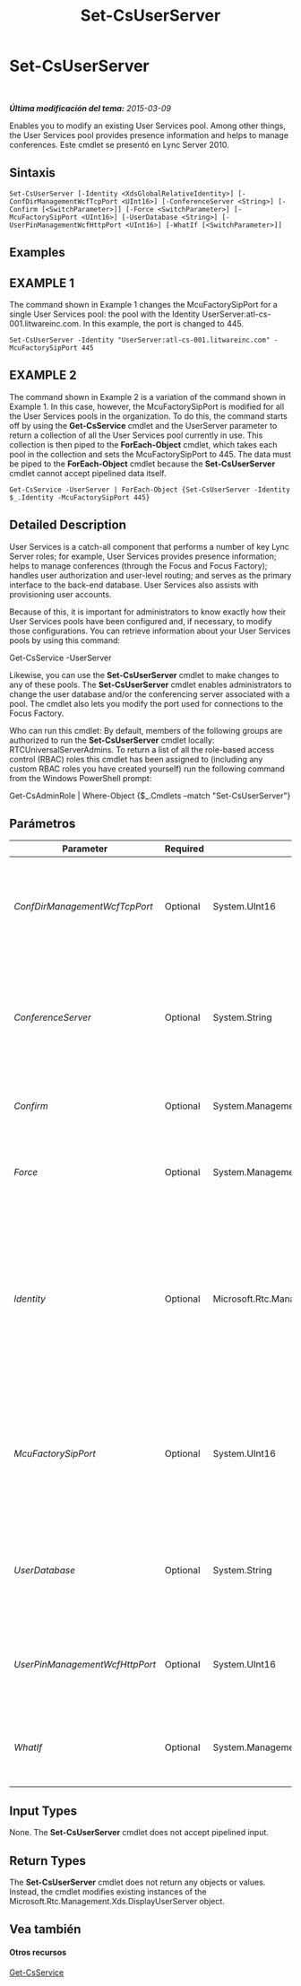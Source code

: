 ﻿---
title: Set-CsUserServer
TOCTitle: Set-CsUserServer
ms:assetid: f4dd845a-5c78-4455-93eb-722b603ff154
ms:mtpsurl: https://technet.microsoft.com/es-es/library/Gg413026(v=OCS.15)
ms:contentKeyID: 48277196
ms.date: 01/07/2017
mtps_version: v=OCS.15
ms.translationtype: HT
---

# Set-CsUserServer

 

_**Última modificación del tema:** 2015-03-09_

Enables you to modify an existing User Services pool. Among other things, the User Services pool provides presence information and helps to manage conferences. Este cmdlet se presentó en Lync Server 2010.

## Sintaxis

    Set-CsUserServer [-Identity <XdsGlobalRelativeIdentity>] [-ConfDirManagementWcfTcpPort <UInt16>] [-ConferenceServer <String>] [-Confirm [<SwitchParameter>]] [-Force <SwitchParameter>] [-McuFactorySipPort <UInt16>] [-UserDatabase <String>] [-UserPinManagementWcfHttpPort <UInt16>] [-WhatIf [<SwitchParameter>]]

## Examples

## EXAMPLE 1

The command shown in Example 1 changes the McuFactorySipPort for a single User Services pool: the pool with the Identity UserServer:atl-cs-001.litwareinc.com. In this example, the port is changed to 445.

    Set-CsUserServer -Identity "UserServer:atl-cs-001.litwareinc.com" -McuFactorySipPort 445

## EXAMPLE 2

The command shown in Example 2 is a variation of the command shown in Example 1. In this case, however, the McuFactorySipPort is modified for all the User Services pools in the organization. To do this, the command starts off by using the **Get-CsService** cmdlet and the UserServer parameter to return a collection of all the User Services pool currently in use. This collection is then piped to the **ForEach-Object** cmdlet, which takes each pool in the collection and sets the McuFactorySipPort to 445. The data must be piped to the **ForEach-Object** cmdlet because the **Set-CsUserServer** cmdlet cannot accept pipelined data itself.

    Get-CsService -UserServer | ForEach-Object {Set-CsUserServer -Identity $_.Identity -McuFactorySipPort 445}

## Detailed Description

User Services is a catch-all component that performs a number of key Lync Server roles; for example, User Services provides presence information; helps to manage conferences (through the Focus and Focus Factory); handles user authorization and user-level routing; and serves as the primary interface to the back-end database. User Services also assists with provisioning user accounts.

Because of this, it is important for administrators to know exactly how their User Services pools have been configured and, if necessary, to modify those configurations. You can retrieve information about your User Services pools by using this command:

Get-CsService -UserServer

Likewise, you can use the **Set-CsUserServer** cmdlet to make changes to any of these pools. The **Set-CsUserServer** cmdlet enables administrators to change the user database and/or the conferencing server associated with a pool. The cmdlet also lets you modify the port used for connections to the Focus Factory.

Who can run this cmdlet: By default, members of the following groups are authorized to run the **Set-CsUserServer** cmdlet locally: RTCUniversalServerAdmins. To return a list of all the role-based access control (RBAC) roles this cmdlet has been assigned to (including any custom RBAC roles you have created yourself) run the following command from the Windows PowerShell prompt:

Get-CsAdminRole | Where-Object {$\_.Cmdlets –match "Set-CsUserServer"}

## Parámetros


<table>
<colgroup>
<col style="width: 25%" />
<col style="width: 25%" />
<col style="width: 25%" />
<col style="width: 25%" />
</colgroup>
<thead>
<tr class="header">
<th>Parameter</th>
<th>Required</th>
<th>Type</th>
<th>Description</th>
</tr>
</thead>
<tbody>
<tr class="odd">
<td><p><em>ConfDirManagementWcfTcpPort</em></p></td>
<td><p>Optional</p></td>
<td><p>System.UInt16</p></td>
<td><p>Windows Communication Foundation (WCF) port used for managing conference directories. The default value is 9001.</p></td>
</tr>
<tr class="even">
<td><p><em>ConferenceServer</em></p></td>
<td><p>Optional</p></td>
<td><p>System.String</p></td>
<td><p>Service ID for the conferencing server associated with the User Services pool. For example: -ConferenceServer &quot;ConferenceServer:atl-cs-001.litwareinc.com&quot;.</p></td>
</tr>
<tr class="odd">
<td><p><em>Confirm</em></p></td>
<td><p>Optional</p></td>
<td><p>System.Management.Automation.SwitchParameter</p></td>
<td><p>Se le pedirá confirmación antes de ejecutar el comando.</p></td>
</tr>
<tr class="even">
<td><p><em>Force</em></p></td>
<td><p>Optional</p></td>
<td><p>System.Management.Automation.SwitchParameter</p></td>
<td><p>Suppresses the display of any non-fatal error message that might arise when running the command.</p></td>
</tr>
<tr class="odd">
<td><p><em>Identity</em></p></td>
<td><p>Optional</p></td>
<td><p>Microsoft.Rtc.Management.Xds.XdsGlobalRelativeIdentity</p></td>
<td><p>Unique identifier for the User Services pool to be modified. For example: -Identity &quot;UserServer:atl-cs-001.litwareinc.com&quot;.</p>
<p>Note that you can leave off the prefix &quot;UserServer:&quot; when specifying a User server. For example: -Identity &quot;atl-cs-001.litwareinc.com&quot;.</p></td>
</tr>
<tr class="even">
<td><p><em>McuFactorySipPort</em></p></td>
<td><p>Optional</p></td>
<td><p>System.UInt16</p></td>
<td><p>Port used for connecting to the Focus Factory (McuFactory). The Focus Factory allocates media control units (MCUs) in order to add specific media types such as audio to conferences.</p></td>
</tr>
<tr class="odd">
<td><p><em>UserDatabase</em></p></td>
<td><p>Optional</p></td>
<td><p>System.String</p></td>
<td><p>Service ID for the user database associated with the User Services pool. For example: -UserDatabase &quot;UserDatabase:atl-cs-001.litwareinc.com&quot;.</p></td>
</tr>
<tr class="even">
<td><p><em>UserPinManagementWcfHttpPort</em></p></td>
<td><p>Optional</p></td>
<td><p>System.UInt16</p></td>
<td><p>Port used by Windows Communication Foundation (WCF) when managed user PINs. The default value is 443.</p></td>
</tr>
<tr class="odd">
<td><p><em>WhatIf</em></p></td>
<td><p>Optional</p></td>
<td><p>System.Management.Automation.SwitchParameter</p></td>
<td><p>Describe qué sucedería si se ejecutara el comando sin ejecutarlo realmente.</p></td>
</tr>
</tbody>
</table>


## Input Types

None. The **Set-CsUserServer** cmdlet does not accept pipelined input.

## Return Types

The **Set-CsUserServer** cmdlet does not return any objects or values. Instead, the cmdlet modifies existing instances of the Microsoft.Rtc.Management.Xds.DisplayUserServer object.

## Vea también

#### Otros recursos

[Get-CsService](get-csservice.md)

